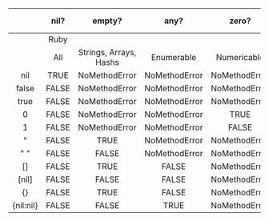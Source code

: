 |           	|  nil? 	|         empty?         	|      any?     	|     zero?     	|    nonzero?   	| blank? 	| present? (!blank?) 	|
|:---------:	|:-----:	|:----------------------:	|:-------------:	|:-------------:	|:-------------:	|:------:	|:------------------:	|
|           	|  Ruby 	|                        	|               	|               	|               	|  Rails 	|                    	|
|           	|  All  	| Strings, Arrays, Hashs 	|   Enumerable  	|  Numericable  	|               	|   All  	|                    	|
|    nil    	|  TRUE 	|      NoMethodError     	| NoMethodError 	| NoMethodError 	| NoMethodError 	|  TRUE  	|        FALSE       	|
|   false   	| FALSE 	|      NoMethodError     	| NoMethodError 	| NoMethodError 	| NoMethodError 	|  TRUE  	|        FALSE       	|
|    true   	| FALSE 	|      NoMethodError     	| NoMethodError 	| NoMethodError 	| NoMethodError 	|  FALSE 	|        TRUE        	|
|     0     	| FALSE 	|      NoMethodError     	| NoMethodError 	|      TRUE     	|     FALSE     	|  FALSE 	|        TRUE        	|
|     1     	| FALSE 	|      NoMethodError     	| NoMethodError 	|     FALSE     	|      TRUE     	|  FALSE 	|        TRUE        	|
|     "     	| FALSE 	|          TRUE          	| NoMethodError 	| NoMethodError 	| NoMethodError 	|  TRUE  	|        FALSE       	|
|    " "    	| FALSE 	|          FALSE         	| NoMethodError 	| NoMethodError 	| NoMethodError 	|  TRUE  	|        FALSE       	|
|     []    	| FALSE 	|          TRUE          	|     FALSE     	| NoMethodError 	| NoMethodError 	|  TRUE  	|        FALSE       	|
|   [nil]   	| FALSE 	|          FALSE         	|     FALSE     	| NoMethodError 	| NoMethodError 	|  FALSE 	|        TRUE        	|
|     {}    	| FALSE 	|          TRUE          	|     FALSE     	| NoMethodError 	| NoMethodError 	|  TRUE  	|        FALSE       	|
| {nil:nil} 	| FALSE 	|          FALSE         	|      TRUE     	| NoMethodError 	| NoMethodError 	|  FALSE 	|        TRUE        	|
